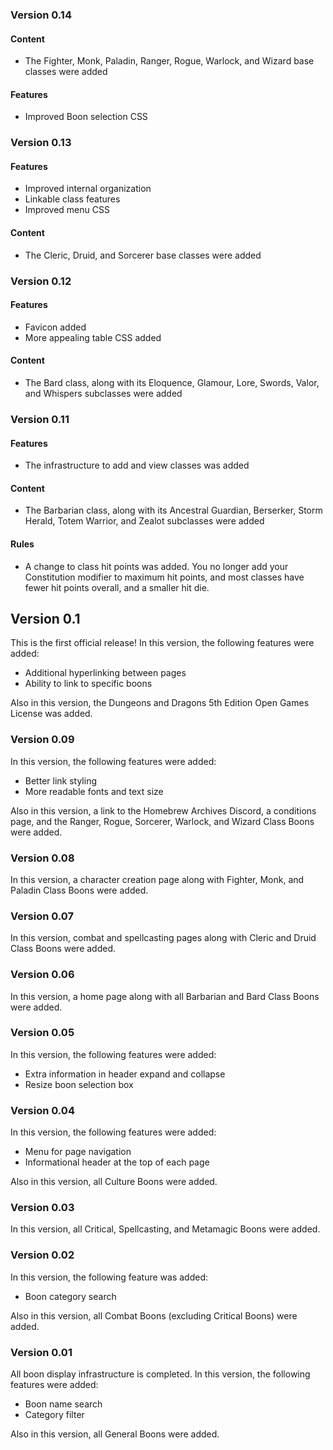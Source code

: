 ### Version 0.14

#### Content

- The Fighter, Monk, Paladin, Ranger, Rogue, Warlock, and Wizard base classes were added

#### Features

- Improved Boon selection CSS

### Version 0.13

#### Features

- Improved internal organization
- Linkable class features
- Improved menu CSS

#### Content

- The Cleric, Druid, and Sorcerer base classes were added

### Version 0.12

#### Features

- Favicon added
- More appealing table CSS added

#### Content

- The Bard class, along with its Eloquence, Glamour, Lore, Swords, Valor, and Whispers subclasses were added

### Version 0.11

#### Features

- The infrastructure to add and view classes was added

#### Content

- The Barbarian class, along with its Ancestral Guardian, Berserker, Storm Herald, Totem Warrior, and Zealot subclasses were added

#### Rules

- A change to class hit points was added. You no longer add your Constitution modifier to maximum hit points, and most classes have fewer hit points overall, and a smaller hit die.

## Version 0.1
This is the first official release! In this version, the following features were added:

- Additional hyperlinking between pages
- Ability to link to specific boons

Also in this version, the Dungeons and Dragons 5th Edition Open Games License was added.

### Version 0.09

In this version, the following features were added:

- Better link styling
- More readable fonts and text size

Also in this version, a link to the Homebrew Archives Discord, a conditions page, and the Ranger, Rogue, Sorcerer, Warlock, and Wizard Class Boons were added.

### Version 0.08

In this version, a character creation page along with Fighter, Monk, and Paladin Class Boons were added.

### Version 0.07

In this version, combat and spellcasting pages along with Cleric and Druid Class Boons were added.

### Version 0.06

In this version, a home page along with all Barbarian and Bard Class Boons were added.

### Version 0.05

In this version, the following features were added:

- Extra information in header expand and collapse
- Resize boon selection box

### Version 0.04

In this version, the following features were added:

- Menu for page navigation
- Informational header at the top of each page

Also in this version, all Culture Boons were added.

### Version 0.03

In this version, all Critical, Spellcasting, and Metamagic Boons were added.

### Version 0.02

In this version, the following feature was added:

- Boon category search

Also in this version, all Combat Boons (excluding Critical Boons) were added.

### Version 0.01

All boon display infrastructure is completed. In this version, the following features were added:

- Boon name search
- Category filter

Also in this version, all General Boons were added.
